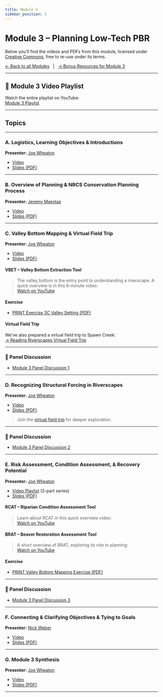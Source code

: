 ```yaml
---
title: Module 3
sidebar_position: 3
---
```


# Module 3 – Planning Low-Tech PBR

Below you’ll find the videos and PDFs from this module, licensed under [Creative Commons](https://creativecommons.org/), free to re-use under its terms.

[← Back to all Modules](/resources/Topics/) &nbsp; | &nbsp; [→ Bonus Resources for Module 3](/resources/Topics/03_Planning/)

---

## 🎥 Module 3 Video Playlist

Watch the entire playlist on YouTube:  
[Module 3 Playlist](https://www.youtube.com/playlist?list=PLjhZYBVnXmgbFKKeCXWMjalIxam4gcZXx)

---

## Topics

---

### A. Logistics, Learning Objectives & Introductions

**Presenter:** [Joe Wheaton](/workshops/2020/SGI/#instruction-team)

- [Video](https://www.youtube.com/watch?v=ux7Z4UzLHrM)  
- [Slides (PDF)](https://s3-us-west-2.amazonaws.com/etalweb.joewheaton.org/RestorationConsortium/Workshops/2020/SGI/Materials/Module3/03_A_Logistics.pdf)

---

### B. Overview of Planning & NRCS Conservation Planning Process

**Presenter:** [Jeremy Maestas](/workshops/2020/SGI/#instruction-team)

- [Video](https://www.youtube.com/watch?v=9CAuJNUGEC0)  
- [Slides (PDF)](https://s3-us-west-2.amazonaws.com/etalweb.joewheaton.org/RestorationConsortium/Workshops/2020/SGI/Materials/Module3/03_B_CPP_Overview.pdf)

---

### C. Valley Bottom Mapping & Virtual Field Trip

**Presenter:** [Joe Wheaton](/workshops/2020/SGI/#instruction-team)

- [Video](https://www.youtube.com/watch?v=M__bF3zJjmM)  
- [Slides (PDF)](https://s3-us-west-2.amazonaws.com/etalweb.joewheaton.org/RestorationConsortium/Workshops/2020/SGI/Materials/Module3/03_C_ReadingRiverscapes.pdf)

#### VBET – Valley Bottom Extraction Tool

> The valley bottom is the entry point to understanding a riverscape. A quick overview is in this 6-minute video:  
[Watch on YouTube](https://www.youtube.com/watch?v=B92jH50kfn8)

#### Exercise

- [PRINT Exercise 3C Valley Setting (PDF)](https://s3-us-west-2.amazonaws.com/etalweb.joewheaton.org/RestorationConsortium/Workshops/2020/SGI/Materials/Module3/03_C_ValleySetting_Exercise.pdf)

#### Virtual Field Trip

We’ve also prepared a virtual field trip to Spawn Creek:  
[→ Reading Riverscapes Virtual Field Trip](/resources/Topics/03_Planning/sturcturalForcing)

---

### 🎤 Panel Discussion

- [Module 3 Panel Discussion 1](https://youtu.be/cZm6eH4JnsU)

---

### D. Recognizing Structural Forcing in Riverscapes

**Presenter:** [Joe Wheaton](/workshops/2020/SGI/#instruction-team)

- [Video](https://www.youtube.com/watch?v=Tpxj60utpfs)  
- [Slides (PDF)](https://s3-us-west-2.amazonaws.com/etalweb.joewheaton.org/RestorationConsortium/Workshops/2020/SGI/Materials/Module3/03_D_StructuralForcing.pdf)

> Join the [virtual field trip](/resources/Topics/03_Planning/sturcturalForcing) for deeper exploration.

---

### 🎤 Panel Discussion

- [Module 3 Panel Discussion 2](https://youtu.be/FYInuGGBIgw)

---

### E. Risk Assessment, Condition Assessment, & Recovery Potential

**Presenter:** [Joe Wheaton](/workshops/2020/SGI/#instruction-team)

- [Video Playlist](https://www.youtube.com/playlist?list=PLjhZYBVnXmgYreYHQjnKpDmCwhnb49DeE) (2-part series)  
- [Slides (PDF)](https://s3-us-west-2.amazonaws.com/etalweb.joewheaton.org/RestorationConsortium/Workshops/2020/SGI/Materials/Module3/03_E_RiskandCondition.pdf)

#### RCAT – Riparian Condition Assessment Tool

> Learn about RCAT in this quick overview video:  
[Watch on YouTube](https://www.youtube.com/watch?v=om9xYoMps5g)

#### BRAT – Beaver Restoration Assessment Tool

> A short overview of BRAT, exploring its role in planning:  
[Watch on YouTube](https://www.youtube.com/watch?v=XPs61RUnYVY)

#### Exercise

- [PRINT Valley Bottom Mapping Exercise (PDF)](https://s3-us-west-2.amazonaws.com/etalweb.joewheaton.org/RestorationConsortium/Workshops/2020/SGI/Materials/Module3/03_E_VB_Exercises2-1.pdf)

---

### 🎤 Panel Discussion

- [Module 3 Panel Discussion 3](https://youtu.be/8ZHoAzTqDLI)

---

### F. Connecting & Clarifying Objectives & Tying to Goals

**Presenter:** [Nick Weber](/workshops/2020/SGI/#instruction-team)

- [Video](https://www.youtube.com/watch?v=rTnAjGUHOmk)  
- [Slides (PDF)](https://s3-us-west-2.amazonaws.com/etalweb.joewheaton.org/RestorationConsortium/Workshops/2020/SGI/Materials/Module3/03_F_Indicators.pdf)

---

### G. Module 3 Synthesis

**Presenter:** [Joe Wheaton](/workshops/2020/SGI/#instruction-team)

- [Video](https://www.youtube.com/watch?v=aTDof4pgee0)  
- [Slides (PDF)](https://s3-us-west-2.amazonaws.com/etalweb.joewheaton.org/RestorationConsortium/Workshops/2020/SGI/Materials/Module3/03_G_Synthesis.pdf)

---

